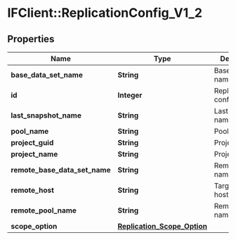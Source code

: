 # IFClient::ReplicationConfig_V1_2

## Properties
Name | Type | Description | Notes
------------ | ------------- | ------------- | -------------
**base_data_set_name** | **String** | Base Dataset name | [optional] 
**id** | **Integer** | Replication config ID | [optional] 
**last_snapshot_name** | **String** | Last snapshot name | [optional] 
**pool_name** | **String** | Pool name | [optional] 
**project_guid** | **String** | Project Guid | [optional] 
**project_name** | **String** | Project name | [optional] 
**remote_base_data_set_name** | **String** | Remote dataset name | [optional] 
**remote_host** | **String** | Target(Remote) host | [optional] 
**remote_pool_name** | **String** | Remote pool name | [optional] 
**scope_option** | [**Replication_Scope_Option**](Replication_Scope_Option.md) |  | [optional] 


